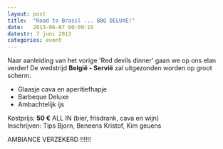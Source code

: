 ```yaml
---
layout: post
title:  "Road to Brasil ... BBQ DELUXE!"
date:   2013-06-07 00:09:15
datestr: 7 juni 2013
categories: event
---
```


Naar aanleiding van het vorige 'Red devils dinner' gaan we op ons elan verder!
De wedstrijd <strong>België - Servië</strong> zal uitgezonden worden op groot scherm.


 - Glaasje cava en aperitiefhapje
 - Barbeque Deluxe
 - Ambachtelijk ijs

Kostprijs: __50 &euro;__ ALL IN (bier, frisdrank, cava en wijn) <br/>
Inschrijven: Tips Bjorn, Beneens Kristof, Kim geuens

<p>AMBIANCE VERZEKERD !!!!!! </p>